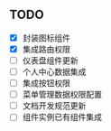 ## TODO

- [x] 封装图标组件
- [x] 集成路由权限
- [ ] 仪表盘组件更新
- [ ] 个人中心数据集成
- [ ] 集成按钮权限
- [ ] 菜单管理数据权限配置
- [ ] 文档开发规范更新
- [ ] 组件实例已有组件集成